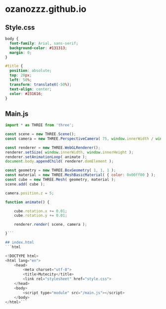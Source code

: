 # ozanozzz.github.io
## Style.css
```css
body {
  font-family: Arial, sans-serif;
  background-color: #131313;
  margin: 0;
}

#title {
  position: absolute;
  top: 20px;
  left: 50%;
  transform: translateX(-50%);
  text-align: center;
  color: #231616;
}
```

## Main.js
```javascript
import * as THREE from 'three';

const scene = new THREE.Scene();
const camera = new THREE.PerspectiveCamera( 75, window.innerWidth / window.innerHeight, 0.1, 1000 );

const renderer = new THREE.WebGLRenderer();
renderer.setSize( window.innerWidth, window.innerHeight );
renderer.setAnimationLoop( animate );
document.body.appendChild( renderer.domElement );

const geometry = new THREE.BoxGeometry( 1, 1, 1 );
const material = new THREE.MeshBasicMaterial( { color: 0x00ff00 } );
const cube = new THREE.Mesh( geometry, material );
scene.add( cube );

camera.position.z = 5;

function animate() {

	cube.rotation.x += 0.01;
	cube.rotation.y += 0.01;

	renderer.render( scene, camera );

}```

## index.html
```html

<!DOCTYPE html>
<html lang="en">
	<head>
		<meta charset="utf-8">
		<title>Mutecity</title>
	    <link rel="stylesheet" href="style.css">
	</head>
	<body>
		<script type="module" src="/main.js"></script>
	</body>
</html>```

